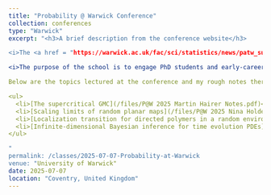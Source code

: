 ```yaml
---
title: "Probability @ Warwick Conference"
collection: conferences
type: "Warwick"
excerpt: "<h3>A brief description from the conference website</h3>

<i>The <a href = "https://warwick.ac.uk/fac/sci/statistics/news/patw_summer_school/"> P@W Summer School </a> - Recent Trends in Probability and Statistics is the inaugural summer school in Probability and Statistics that will be held at the University of Warwick from the 7th-11th July 2025.</i>

<i>The purpose of the school is to engage PhD students and early-career researchers with cutting-edge topics at the frontiers of current knowledge. It will feature four lecture courses by leading experts that will explore recent developments on different themes: stochastic PDEs, random planar maps, directed polymers and Bayesian inference for time evolution PDEs. The programme will be complemented by discussion and exercise sessions so to maximise interaction among participants and speakers.</i>

Below are the topics lectured at the conference and my rough notes thereof.

<ul>
  <li>[The supercritical GMC](/files/P@W 2025 Martin Hairer Notes.pdf)</li>
  <li>[Scaling limits of random planar maps](/files/P@W 2025 Nina Holden Notes.pdf)</li>
  <li>[Localization transition for directed polymers in a random environment (in dimension larger than 3)](/files/P@W 2025 Nina Hubert Lacoin.pdf)</li>
  <li>[Infinite-dimensional Bayesian inference for time evolution PDEs](/files/P@W 2025 Richard Nickl Notes.pdf)</li>
</ul> 

"
permalink: /classes/2025-07-07-Probability-at-Warwick
venue: "University of Warwick"
date: 2025-07-07
location: "Coventry, United Kingdom"
---
```


